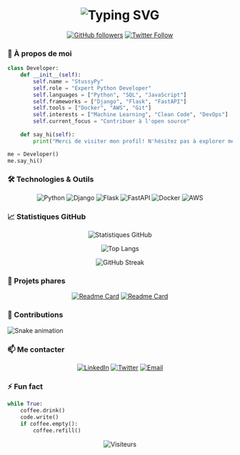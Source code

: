 <h1 align="center">
  <img src="https://readme-typing-svg.herokuapp.com?font=Fira+Code&size=30&duration=3000&pause=1000&color=2B91FF&center=true&vCenter=true&width=435&lines=Hello,+World!+👋;Je+suis+un+Pythonista+🐍;Développeur+Passionné+💻;Always+Learning+🚀" alt="Typing SVG" />
</h1>

<div align="center">
  
  [![GitHub followers](https://img.shields.io/github/followers/StussyPy?style=social)](https://github.com/StussyPy)
  [![Twitter Follow](https://img.shields.io/twitter/follow/StussyPy?style=social)](https://twitter.com/StussyPy)
  
</div>

### 🌟 À propos de moi

```python
class Developer:
    def __init__(self):
        self.name = "StussyPy"
        self.role = "Expert Python Developer"
        self.languages = ["Python", "SQL", "JavaScript"]
        self.frameworks = ["Django", "Flask", "FastAPI"]
        self.tools = ["Docker", "AWS", "Git"]
        self.interests = ["Machine Learning", "Clean Code", "DevOps"]
        self.current_focus = "Contribuer à l'open source"
        
    def say_hi(self):
        print("Merci de visiter mon profil! N'hésitez pas à explorer mes repos!")

me = Developer()
me.say_hi()
```

### 🛠️ Technologies & Outils

<div align="center">
  
  ![Python](https://img.shields.io/badge/-Python-3776AB?style=for-the-badge&logo=python&logoColor=white)
  ![Django](https://img.shields.io/badge/-Django-092E20?style=for-the-badge&logo=django&logoColor=white)
  ![Flask](https://img.shields.io/badge/-Flask-000000?style=for-the-badge&logo=flask&logoColor=white)
  ![FastAPI](https://img.shields.io/badge/-FastAPI-009688?style=for-the-badge&logo=fastapi&logoColor=white)
  ![Docker](https://img.shields.io/badge/-Docker-2496ED?style=for-the-badge&logo=docker&logoColor=white)
  ![AWS](https://img.shields.io/badge/-AWS-232F3E?style=for-the-badge&logo=amazon-aws&logoColor=white)
  
</div>

### 📈 Statistiques GitHub

<div align="center">
  
  ![Statistiques GitHub](https://github-readme-stats.vercel.app/api?username=StussyPy&show_icons=true&theme=tokyonight)
  
  ![Top Langs](https://github-readme-stats.vercel.app/api/top-langs/?username=StussyPy&layout=compact&theme=tokyonight)
  
  ![GitHub Streak](https://github-readme-streak-stats.herokuapp.com/?user=StussyPy&theme=tokyonight)
  
</div>

### 🎯 Projets phares

<div align="center">
  
  [![Readme Card](https://github-readme-stats.vercel.app/api/pin/?username=StussyPy&repo=YourRepo1&theme=tokyonight)](https://github.com/StussyPy/YourRepo1)
  [![Readme Card](https://github-readme-stats.vercel.app/api/pin/?username=StussyPy&repo=YourRepo2&theme=tokyonight)](https://github.com/StussyPy/YourRepo2)
  
</div>

### 🌱 Contributions

![Snake animation](https://github.com/StussyPy/StussyPy/blob/output/github-contribution-grid-snake.svg)

### 📫 Me contacter

<div align="center">
  
  [![LinkedIn](https://img.shields.io/badge/-LinkedIn-0077B5?style=for-the-badge&logo=linkedin&logoColor=white)](https://linkedin.com/in/StussyPy)
  [![Twitter](https://img.shields.io/badge/-Twitter-1DA1F2?style=for-the-badge&logo=twitter&logoColor=white)](https://twitter.com/StussyPy)
  [![Email](https://img.shields.io/badge/-Email-D14836?style=for-the-badge&logo=gmail&logoColor=white)](mailto:your.email@example.com)
  
</div>

### ⚡ Fun fact

```python
while True:
    coffee.drink()
    code.write()
    if coffee.empty():
        coffee.refill()
```

<div align="center">
  
  ![Visiteurs](https://visitor-badge.laobi.icu/badge?page_id=StussyPy.StussyPy)
  
</div>
